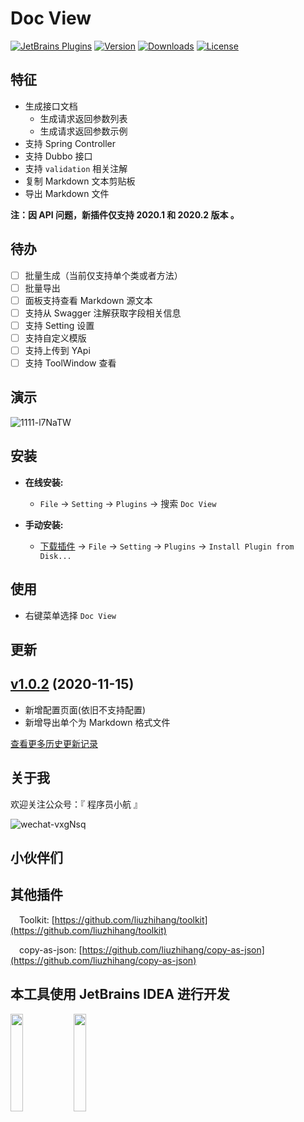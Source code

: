 Doc View
=======

[![JetBrains Plugins](https://img.shields.io/jetbrains/plugin/v/15305-doc-view.svg)](https://plugins.jetbrains.com/plugin/15305-doc-view)
[![Version](http://phpstorm.espend.de/badge/15305/version)](https://plugins.jetbrains.com/plugin/15305-doc-view/versions)
[![Downloads](https://img.shields.io/jetbrains/plugin/d/15305-doc-view.svg)](https://plugins.jetbrains.com/plugin/15305-doc-view)
[![License](https://img.shields.io/badge/license-MIT-red.svg)](https://github.com/liuzhihang/toolkit/blob/master/LICENSE)

特征
----

- 生成接口文档
    - 生成请求返回参数列表
    - 生成请求返回参数示例
- 支持 Spring Controller
- 支持 Dubbo 接口
- 支持 `validation` 相关注解
- 复制 Markdown 文本剪贴板
- 导出 Markdown 文件

**注：因 API 问题，新插件仅支持 2020.1 和 2020.2 版本 。**


待办
----

- [ ] 批量生成（当前仅支持单个类或者方法）
- [ ] 批量导出
- [ ] 面板支持查看 Markdown 源文本
- [ ] 支持从 Swagger 注解获取字段相关信息
- [ ] 支持 Setting 设置
- [ ] 支持自定义模版
- [ ] 支持上传到 YApi
- [ ] 支持 ToolWindow 查看

演示
----

![1111-l7NaTW](https://cdn.jsdelivr.net/gh/liuzhihang/oss/pic/article/1111-l7NaTW.gif)


安装
----
- **在线安装:**
  - `File` -> `Setting` -> `Plugins` -> 搜索 `Doc View`

- **手动安装:**
  - [下载插件](https://github.com/liuzhihang/doc-view/releases) -> `File` -> `Setting` -> `Plugins` -> `Install Plugin from Disk...`

使用
----
- 右键菜单选择 `Doc View`
            
更新
----

## [v1.0.2](https://github.com/liuzhihang/doc-view/releases/tag/v1.0.2) (2020-11-15)

- 新增配置页面(依旧不支持配置)
- 新增导出单个为 Markdown 格式文件


[查看更多历史更新记录](./doc/ChangeNotes.md)

关于我
----

欢迎关注公众号：『 程序员小航 』

![wechat-vxgNsq](https://cdn.jsdelivr.net/gh/liuzhihang/oss/pic/article/wechat-vxgNsq.png)


小伙伴们
----



其他插件
----

&emsp;Toolkit: [https://github.com/liuzhihang/toolkit](https://github.com/liuzhihang/toolkit)


&emsp;copy-as-json: [https://github.com/liuzhihang/copy-as-json](https://github.com/liuzhihang/copy-as-json)

本工具使用 JetBrains IDEA 进行开发
----
<a href="https://www.jetbrains.com/?from=Toolkit"><img src="https://cdn.jsdelivr.net/gh/liuzhihang/oss/pic/article/jetbrains-logo-MrNwcp.png" width="20%" height="20%"></a><a href="https://www.jetbrains.com/?from=Toolkit"><img src="https://cdn.jsdelivr.net/gh/liuzhihang/oss/pic/article/idea-logo-XpnqgG.png" width="20%" height="20%"> </a>


<script defer src="https://plugins.jetbrains.com/assets/scripts/mp-widget.js"></script>